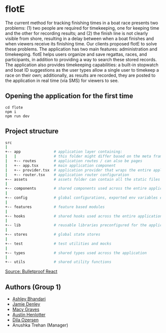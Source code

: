 # flotE
The current method for tracking finishing times in a boat race presents two problems: (1) two people are required for timekeeping, one for keeping time and the other for recording results; and (2) the finish line is not clearly visible from shore, resulting in a delay between when a boat finishes and when viewers receive its finishing time. Our clients proposed flotE to solve these problems. The application has two main features: administration and timekeeping. flotE helps users organize and save regattas, races, and participants, in addition to providing a way to search these stored records. The application also provides timekeeping capabilities: a built-in stopwatch and boat ID suggestions as the user types allow a single user to timekeep a race on their own; additionally, as results are recorded, they are posted to the application in real time (via SMS) for viewers to see.

## Opening the application for the first time
```
cd flote
npm i
npm run dev
```

## Project structure
```sh
src
|
+-- app               # application layer containing:
|   |                 # this folder might differ based on the meta framework used
|   +-- routes        # application routes / can also be pages
|   +-- app.tsx       # main application component
|   +-- provider.tsx  # application provider that wraps the entire application with different global providers - this might also differ based on meta framework used
|   +-- router.tsx    # application router configuration
+-- assets            # assets folder can contain all the static files such as images, fonts, etc.
|
+-- components        # shared components used across the entire application
|
+-- config            # global configurations, exported env variables etc.
|
+-- features          # feature based modules
|
+-- hooks             # shared hooks used across the entire application
|
+-- lib               # reusable libraries preconfigured for the application
|
+-- stores            # global state stores
|
+-- test              # test utilities and mocks
|
+-- types             # shared types used across the application
|
+-- utils             # shared utility functions
```
[Source: Bulletproof React](https://github.com/alan2207/bulletproof-react/blob/master/docs/project-structure.md)

## Authors (Group 1)
- [Ashley Bhandari](https://github.com/ashleybhandari)
- [Jamie Denley](https://github.com/Jamie11111)
- [Macy Graves](https://github.com/megraves)
- [Austin Henlotter](https://github.com/AustinHen)
- [Dila Ozersen](https://github.com/DilaOzersen)
- Anushka Trehan (Manager)